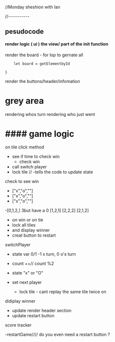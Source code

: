 //Monday sheshion with Ian 


//-----------

## pesudocode


<!-- functional  programming
do not abstract every ting to a function
    ex. function chekc check if ture
        instead let res = a=== b -->


#### render logic ( ui ) the view/ part of the init function
render the board - for lop to gernate all

```funtion generateGameBoard(){
    let board = getElementbyId

}
```
render the buttons/header/infomation









# grey area

rendering whos turn 
rendering who just went










# #### game logic
on tile click method
- see if time to check win
    - check win
- call switch player
- lock tile
//    -tells the code to update state

check to see win
- ["x","o",""]
- ["x","o",""]
- ["x","o",""]

-[0,1,2,]
3but have a 0
[1,2,1]
[2,2,2]
[2,1,2]
- on win or on tie
- lock all tiles 
- and display winner
- creat button to restart


switchPlayer
- state var 0/1 -1 x turn, 0 o's turn
- count ++// count %2
- state "x" or "O"


- set next player
     - lock tile - cant replay the same tile twice
        on

didiplay winner
- update render header section
- update restart button

score tracker


-restartGame//// do you even need a restart button ?




